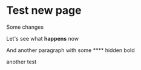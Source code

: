 # Test new page

Some changes

Let's see what **happens** now

And another paragraph with some **** hidden bold

another test
